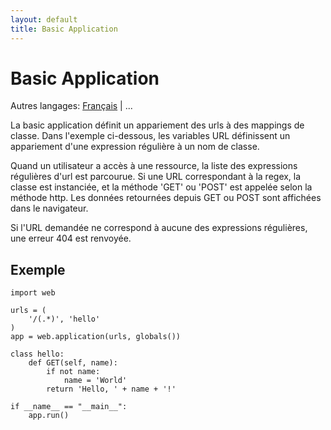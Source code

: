 ```yaml
---
layout: default
title: Basic Application
---
```


# Basic Application

Autres langages: [Français](/../basic) | ...

La basic application définit un appariement des urls à des mappings de classe. Dans l'exemple ci-dessous, les variables URL définissent un appariement d'une expression régulière à un nom de classe.

Quand un utilisateur a accès à une ressource,  la liste des expressions régulières d'url est parcourue. Si une URL correspondant à la regex, la classe est instanciée, et la méthode 'GET' ou 'POST' est appelée selon la méthode http. Les données retournées depuis GET ou POST sont affichées dans le navigateur.

Si l'URL demandée ne correspond à aucune des expressions régulières, une erreur 404 est renvoyée.

## Exemple

    import web
            
    urls = (
        '/(.*)', 'hello'
    )
    app = web.application(urls, globals())
    
    class hello:        
        def GET(self, name):
            if not name: 
                name = 'World'
            return 'Hello, ' + name + '!'
    
    if __name__ == "__main__":
        app.run()